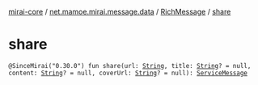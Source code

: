 [mirai-core](../../index.md) / [net.mamoe.mirai.message.data](../index.md) / [RichMessage](index.md) / [share](./share.md)

# share

`@SinceMirai("0.30.0") fun share(url: `[`String`](https://kotlinlang.org/api/latest/jvm/stdlib/kotlin/-string/index.html)`, title: `[`String`](https://kotlinlang.org/api/latest/jvm/stdlib/kotlin/-string/index.html)`? = null, content: `[`String`](https://kotlinlang.org/api/latest/jvm/stdlib/kotlin/-string/index.html)`? = null, coverUrl: `[`String`](https://kotlinlang.org/api/latest/jvm/stdlib/kotlin/-string/index.html)`? = null): `[`ServiceMessage`](../-service-message/index.md)